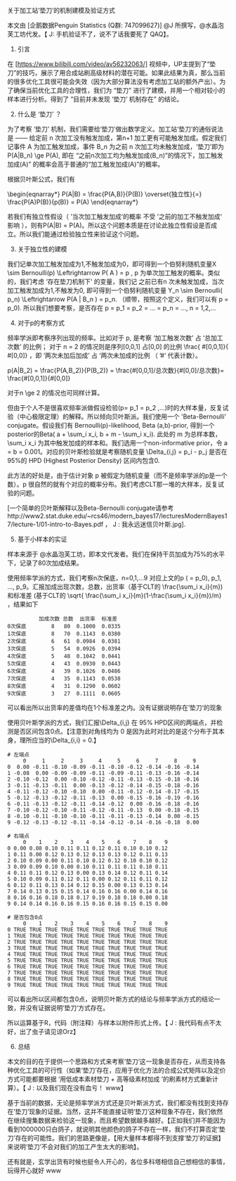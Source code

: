 关于加工站‘垫刀’的机制建模及验证方式

本文由 [企鹅数据Penguin Statistics (Q群: 747099627)] @J 所撰写，@水晶泡芙工坊代发。【 J: 手机验证不了，说不了话我要死了 QAQ】。

1. 引言

在 [https://www.bilibili.com/video/av56232063/] 视频中，UP主提到了“垫刀”的技巧，展示了用合成站刷高级材料的潜在可能。如果此结果为真，那么当前的很多优化工具很可能会失效（因为大部分算法没有考虑加工站的额外产出）。为了确保当前优化工具的合理性，我们为 “垫刀” 进行了建模，并用一个相对较小的样本进行分析。得到了 ”目前并未发现 ‘垫刀’ 机制存在” 的结论。



2. 什么是 ‘垫刀’ ？

为了考察 ‘垫刀’ 机制，我们需要给‘垫刀’做出数学定义。加工站‘垫刀’的通俗说法是 —— 给定前 n 次加工没有触发加成，第n+1 加工更有可能触发加成。假定我们记事件 A 为加工触发加成，事件 B_n 为之前 n 次加工均未触发加成，‘垫刀’即为 P(A|B_n) \ge P(A), 即在 “之前n次加工均为触发加成(B_n)”的情况下，加工触发加成(A)” 的概率会高于普通的“加工触发加成(A)”的概率。

根据贝叶斯公式，我们有

\begin{eqnarray*}
P(A|B) = \frac{P(A,B)}{P(B)} \overset{独立性}{=} \frac{P(A)P(B)}{p(B)} = P(A)
\end{eqnarray*}

若我们有独立性假设（  ’当次加工触发加成‘的概率 不受 ’之前的加工不触发加成‘ 影响 ），则有P(A|B) = P(A)。所以这个问题本质是在讨论此独立性假设是否成立。所以我们能通过检验独立性来验证这个问题。



3. 关于独立性的建模

我们记单次加工触发加成为1,不触发加成为0，即可得到一个伯努利随机变量X \sim Bernoulli(p) \Leftrightarrow P( A ) = p , p 为单次加工触发的概率。类似的，我们考虑 ‘存在垫刀机制下’ 的变量，我们记 之前已有n 次未触发加成，当次加工触发加成为1,不触发为0,  即可得到一个伯努利随机变量 Y_n \sim Bernoulli( p_n) \Leftrightarrow P(A | B_n ) = p_n. （顺带，按照这个定义，我们可以有 p = p_0). 所以我们想要考察，是否存在  p = p_1 = p_2 = … =  p_n = …, n = 1,2,...  



4. 对于p的考察方式

频率学派即考察序列出现的频率。比如对于 p, 是考察 ‘加工触发次数’ 占 ‘总加工次数’ 的比例； 对于 n = 2 的情况则是序列[0,0,1] 占[0,0] 的比例 \frac{ \#[0,0,1]}{ \#[0,0]} ，即 ‘两次未加后加成’ 占 ‘两次未加成的比例 （ ’#‘ 代表计数）。

p(A|B_2) = \frac{P(A,B_2)}{P(B_2)} = \frac{\#[0,0,1]/总次数}{\#[0,0]/总次数}= \frac{\#[0,0,1]}{\#[0,0]}

对于n \ge 2 的情况也可同样计算。



但由于个人不是很喜欢频率派做假设检验(p= p_1 = p_2 ,…)时的大样本量，反复试验（中心极限定理）的解释。所以倾向贝叶斯派。我们使用一个 'Beta-Bernoulli' conjugate。假设我们有 Bernoulli(p)-likelihood, Beta (a,b)-prior, 得到一个posterior的Beta( a + \sum_i x_i, b + m - \sum_i x_i). 此处的 m 为总样本数，\sum_i x_i 为其中触发加成的样本和。我们选用一个non-informative prior，令 a = b = 0.001。对应的贝叶斯检验就是考察随机变量 \Delta_{i,j} = p_i - p_j 是否在95\%的 HPD (Highest Posterior Density) 区间内包含0.

此方法的好处是，由于估计对象 p 被假定为随机变量（而不是频率学派的p是一个数）。p 很自然的就有个对应的概率分布。我们考虑CLT那一堆的大样本，反复试验的问题。

[一个简单的贝叶斯解释以及Beta-Bernoulli conjugate请参考http://www2.stat.duke.edu/~rcs46/modern_bayes17/lecturesModernBayes17/lecture-1/01-intro-to-Bayes.pdf ， J : 我永远迷信贝叶斯.jpg].



5. 基于小样本的实证

样本来源于 @水晶泡芙工坊，即本文代发者。我们在保持干员加成为75\%的水平下，记录了80次加成结果。

使用频率学派的方式，我们考察n次保底，n=0,1,…9 对应上文的p ( = p_0), p_1, …, p_9。汇报加成出现次数，总数，出货率（基于CLT的 \frac{\sum_i x_i}{m}) 和标准差 (基于CLT的 \sqrt{ \frac{\sum_i x_i}{m}(1-\frac{\sum_i x_i}{m})/m}  ，结果如下

              加成次数 总数  出货率  标准差
    0次保底        8   80  0.1000  0.0335
    1次保底        8   70  0.1143  0.0380
    2次保底        6   61  0.0984  0.0381
    3次保底        5   54  0.0926  0.0394
    4次保底        5   48  0.1042  0.0441
    5次保底        4   43  0.0930  0.0443
    6次保底        4   39  0.1026  0.0486
    7次保底        4   35  0.1143  0.0538
    8次保底        4   31  0.1290  0.0602
    9次保底        3   27  0.1111  0.0605

可以看出所以出货率的差值均在1个标准差之内。没有证据说明存在’垫刀‘的现象



使用贝叶斯学派的方式，我们汇报\Delta_{i,j} 在 95\% HPD区间的两端点，并检测是否区间包含0点。【注意到对角线均为 0 是因为此时对比的是这个分布于其本身，理所应当的\Delta_{i,i} = 0.】

    # 左端点
         0     1     2     3     4     5     6     7     8     9
    0  0.00 -0.11 -0.10 -0.09 -0.11 -0.10 -0.12 -0.14 -0.16 -0.14
    1 -0.08  0.00 -0.09 -0.09 -0.11 -0.09 -0.11 -0.13 -0.16 -0.14
    2 -0.10 -0.12  0.00 -0.10 -0.12 -0.11 -0.13 -0.15 -0.18 -0.16
    3 -0.11 -0.13 -0.11  0.00 -0.13 -0.12 -0.14 -0.15 -0.18 -0.16
    4 -0.11 -0.12 -0.10 -0.10  0.00 -0.11 -0.12 -0.14 -0.17 -0.15
    5 -0.12 -0.13 -0.12 -0.11 -0.13  0.00 -0.15 -0.16 -0.19 -0.16
    6 -0.11 -0.13 -0.12 -0.11 -0.14 -0.12  0.00 -0.16 -0.18 -0.16
    7 -0.10 -0.12 -0.10 -0.11 -0.12 -0.11 -0.13  0.00 -0.18 -0.15
    8 -0.10 -0.11 -0.10 -0.10 -0.11 -0.11 -0.13 -0.14  0.00 -0.15
    9 -0.12 -0.13 -0.12 -0.11 -0.14 -0.12 -0.14 -0.16 -0.18  0.00
    
    # 右端点
         0    1    2    3    4    5    6    7    8    9
    0 0.00 0.08 0.10 0.11 0.11 0.12 0.11 0.10 0.10 0.12
    1 0.11 0.00 0.12 0.13 0.12 0.13 0.13 0.12 0.11 0.13
    2 0.10 0.09 0.00 0.11 0.10 0.12 0.12 0.10 0.10 0.12
    3 0.09 0.09 0.10 0.00 0.10 0.11 0.11 0.11 0.10 0.11
    4 0.11 0.11 0.12 0.13 0.00 0.13 0.14 0.12 0.11 0.14
    5 0.10 0.09 0.11 0.12 0.11 0.00 0.12 0.11 0.11 0.12
    6 0.12 0.11 0.13 0.14 0.12 0.15 0.00 0.13 0.13 0.14
    7 0.14 0.13 0.15 0.15 0.14 0.16 0.16 0.00 0.14 0.16
    8 0.16 0.16 0.18 0.18 0.17 0.19 0.18 0.18 0.00 0.18
    9 0.14 0.14 0.16 0.16 0.15 0.16 0.16 0.15 0.15 0.00
    
    # 是否包含0点
         0    1    2    3    4    5    6    7    8    9
    0 TRUE TRUE TRUE TRUE TRUE TRUE TRUE TRUE TRUE TRUE
    1 TRUE TRUE TRUE TRUE TRUE TRUE TRUE TRUE TRUE TRUE
    2 TRUE TRUE TRUE TRUE TRUE TRUE TRUE TRUE TRUE TRUE
    3 TRUE TRUE TRUE TRUE TRUE TRUE TRUE TRUE TRUE TRUE
    4 TRUE TRUE TRUE TRUE TRUE TRUE TRUE TRUE TRUE TRUE
    5 TRUE TRUE TRUE TRUE TRUE TRUE TRUE TRUE TRUE TRUE
    6 TRUE TRUE TRUE TRUE TRUE TRUE TRUE TRUE TRUE TRUE
    7 TRUE TRUE TRUE TRUE TRUE TRUE TRUE TRUE TRUE TRUE
    8 TRUE TRUE TRUE TRUE TRUE TRUE TRUE TRUE TRUE TRUE
    9 TRUE TRUE TRUE TRUE TRUE TRUE TRUE TRUE TRUE TRUE

可以看出所以区间都包含0点，说明贝叶斯方式的结论与频率学派方式的结论一致，并没有证据说明‘垫刀‘方式存在。

所以运算基于R，代码（附注释）与样本以附件形式上传。【 J : 我代码有点不太好，出了虫子请见谅Orz】



6. 总结

本文的目的在于提供一个思路和方式来考察‘垫刀‘这一现象是否存在，从而支持各种优化工具的可行性（如果‘垫刀’存在，应用于优化方法的合成公式矩阵以及定价方式可能都要根据 ‘用低成本素材垫刀 + 高等级素材加成 ’的刷素材方式重新计算）。【 J : 以及我们现在没有血亏！ www】

基于当前的数据，无论是频率学派方式还是贝叶斯派方式，我们都没有找到支持存在‘垫刀’现象的证据。当然，这并不能直接证明‘垫刀’这种现象不存在，我们依然在继续搜集数据来检验这一现象，而且希望数据越多越好。【正如我们并不能因为看到1000000只白鸽子，就说明其他颜色的鸽子不存在一样，我们不打算否定‘垫刀’存在的可能性。我们的思路更像是，【用大量样本都得不到支撑‘垫刀’的证据】来说明‘垫刀’不会对我们的加工产生太大的影响】。

还有就是，玄学出货有时候也挺令人开心的，各位多科塔相信自己想相信的事情，玩得开心就好 www


